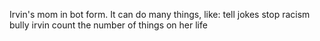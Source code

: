 Irvin's mom in bot form.
It can do many things, like:
tell jokes
stop racism
bully irvin
count the number of things on her life
